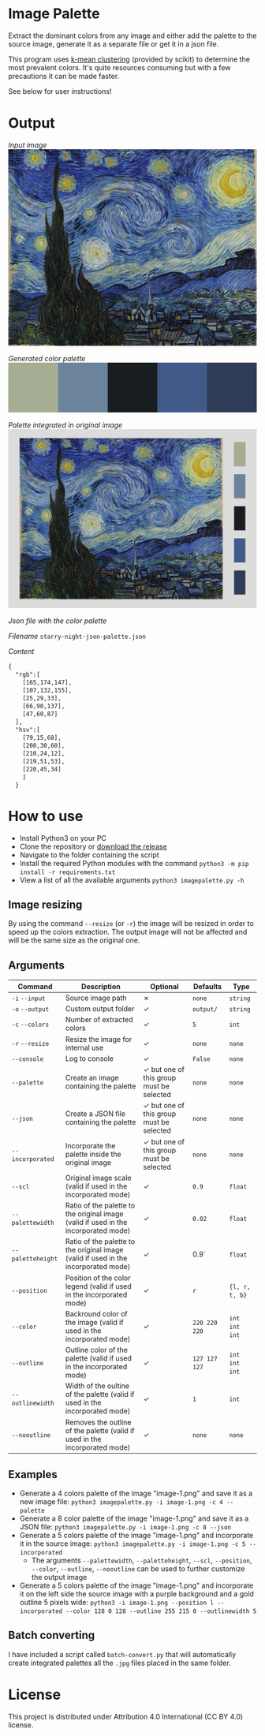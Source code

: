 # Image Palette
Extract the dominant colors from any image and either add the palette to the source image, generate it as a separate file or get it in a json file.

This program uses [k-mean clustering](https://en.wikipedia.org/wiki/K-means_clustering) (provided by scikit) to determine the most prevalent colors. It's quite resources consuming but with a few precautions it can be made faster.

See below for user instructions!

# Output
*Input image*
![starry-night](https://github.com/lorossi/image-palette/blob/master/output/starry-night.jpg?raw=true)

*Generated color palette*
![starry-night-color-palette](https://github.com/lorossi/image-palette/blob/master/output/starry-night-palette.png?raw=true)

*Palette integrated in original image*
![starry-night--with-incorporated-color-palette](https://github.com/lorossi/image-palette/blob/master/output/starry-night-incorporated-palette.png?raw=true)

*Json file with the color palette*

*Filename* `starry-night-json-palette.json`

*Content*

```
{
  "rgb":[
    [165,174,147],
    [107,132,155],
    [25,29,33],
    [66,90,137],
    [47,60,87]
  ],
  "hsv":[
    [79,15,68],
    [208,30,60],
    [210,24,12],
    [219,51,53],
    [220,45,34]
    ]
  }
```


# How to use
- Install Python3 on your PC
- Clone the repository or [download the release](https://github.com/lorossi/image-palette/releases/latest)
- Navigate to the folder containing the script
- Install the required Python modules with the command `python3 -m pip install -r requirements.txt`
- View a list of all the available arguments `python3 imagepalette.py -h`

## Image resizing

By using the command `--resize` (or `-r`) the image will be resized in order to speed up the colors extraction. The output image will not be affected and will be the same size as the original one.

## Arguments
| Command | Description | Optional | Defaults | Type |
|---|---|---|---|---|
| `-i` `--input` | Source image path | ✗ | `none` | `string` |
| `-o` `--output` | Custom output folder | ✓ | `output/` | `string` |
| `-c` `--colors` | Number of extracted colors | ✓ | `5` | `int` |
| `-r` `--resize` | Resize the image for internal use | ✓ | `none` | `none` |
| `--console` | Log to console | ✓ | `False` | `none` |
| `--palette` | Create an image containing the palette | ✓ but one of this group must be selected | `none` | `none` |
| `--json` | Create a JSON file containing the palette | ✓ but one of this group must be selected | `none` | `none` |
| `--incorporated` | Incorporate the palette inside the original image | ✓ but one of this group must be selected | `none` | `none` |
| `--scl` | Original image scale (valid if used in the incorporated mode) | ✓ | `0.9` | `float` |
| `--palettewidth` | Ratio of the palette to the original image (valid if used in the incorporated mode) | ✓ | `0.02` | `float` |
| `--paletteheight` | Ratio of the palette to the original image (valid if used in the incorporated mode) | ✓ | 0.9` | `float` |
| `--position` | Position of the color legend (valid if used in the incorporated mode) | ✓ | `r` | `{l, r, t, b}` |
| `--color` | Backround color of the image (valid if used in the incorporated mode) | ✓ | `220 220 220` | `int int int` |
| `--outline` | Outline color of the palette (valid if used in the incorporated mode) | ✓ | `127 127 127` | `int int int` |
| `--outlinewidth` | Width of the oultine of the palette (valid if used in the incorporated mode) | ✓ | `1` | `int` |
| `--nooutline` | Removes the outline of the palette (valid if used in the incorporated mode) | ✓ | `none` | `none` |

## Examples
- Generate a 4 colors palette of the image "image-1.png" and save it as a new image file: `python3 imagepalette.py -i image-1.png -c 4 --palette`
- Generate a 8 color palette of the image "image-1.png" and save it as a JSON file: `python3 imagepalette.py -i image-1.png -c 8 --json`
- Generate a 5 colors palette of the image "image-1.png" and incorporate it in the source image: `python3 imagepalette.py -i image-1.png -c 5 --incorporated`
    - The arguments `--palettewidth`, `--paletteheight`, `--scl`, `--position`, `--color`, `--outline`, `--nooutline` can be used to further customize the output image
- Generate a 5 colors palette of the image "image-1.png" and incorporate it on the left side the source image with a purple background and a gold outline 5 pixels wide: `python3 -i image-1.png --position l --incorporated --color 128 0 128 --outline 255 215 0 --outlinewidth 5 `

## Batch converting
I have included a script called `batch-convert.py` that will automatically create integrated palettes all the `.jpg` files placed in the same folder.

# License
This project is distributed under Attribution 4.0 International (CC BY 4.0) license.
